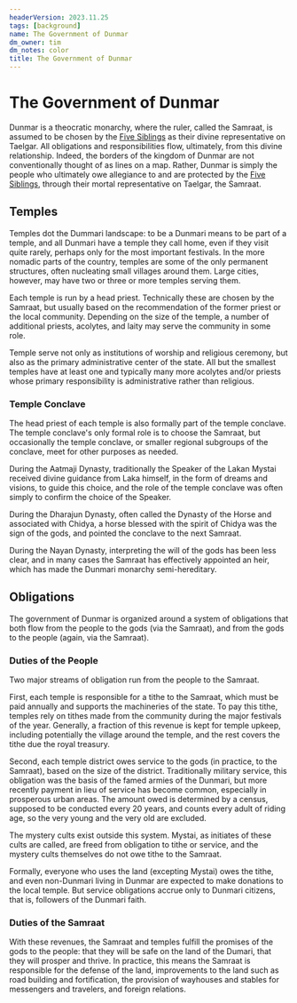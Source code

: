 ```yaml
---
headerVersion: 2023.11.25
tags: [background]
name: The Government of Dunmar
dm_owner: tim
dm_notes: color
title: The Government of Dunmar
---
```

# The Government of Dunmar

Dunmar is a theocratic monarchy, where the ruler, called the Samraat, is assumed to be chosen by the [Five Siblings](<../../../../gods-and-religions/religions/five-siblings/five-siblings.md>) as their divine representative on Taelgar. All obligations and responsibilities flow, ultimately, from this divine relationship. Indeed, the borders of the kingdom of Dunmar are not conventionally thought of as lines on a map. Rather, Dunmar is simply the people who ultimately owe allegiance to and are protected by the [Five Siblings](<../../../../gods-and-religions/religions/five-siblings/five-siblings.md>), through their mortal representative on Taelgar, the Samraat.

## Temples

Temples dot the Dummari landscape: to be a Dunmari means to be part of a temple, and all Dunmari have a temple they call home, even if they visit quite rarely, perhaps only for the most important festivals. In the more nomadic parts of the country, temples are some of the only permanent structures, often nucleating small villages around them. Large cities, however, may have two or three or more temples serving them. 

Each temple is run by a head priest. Technically these are chosen by the Samraat, but usually based on the recommendation of the former priest or the local community. Depending on the size of the temple, a number of additional priests, acolytes, and laity may serve the community in some role. 

Temple serve not only as institutions of worship and religious ceremony, but also as the primary administrative center of the state. All but the smallest temples have at least one and typically many more acolytes and/or priests whose primary responsibility is administrative rather than religious. 
### Temple Conclave

The head priest of each temple is also formally part of the temple conclave. The temple conclave's only formal role is to choose the Samraat, but occasionally the temple conclave, or smaller regional subgroups of the conclave, meet for other purposes as needed.

During the Aatmaji Dynasty, traditionally the Speaker of the Lakan Mystai received divine guidance from Laka himself, in the form of dreams and visions, to guide this choice, and the role of the temple conclave was often simply to confirm the choice of the Speaker. 

During the Dharajun Dynasty, often called the Dynasty of the Horse and associated with Chidya, a horse blessed with the spirit of Chidya was the sign of the gods, and pointed the conclave to the next Samraat. 

During the Nayan Dynasty, interpreting the will of the gods has been less clear, and in many cases the Samraat has effectively appointed an heir, which has made the Dunmari monarchy semi-hereditary. 

## Obligations

The government of Dunmar is organized around a system of obligations that both flow from the people to the gods (via the Samraat), and from the gods to the people (again, via the Samraat). 
### Duties of the People

Two major streams of obligation run from the people to the Samraat. 

First, each temple is responsible for a tithe to the Samraat, which must be paid annually and supports the machineries of the state. To pay this tithe, temples rely on tithes made from the community during the major festivals of the year. Generally, a fraction of this revenue is kept for temple upkeep, including potentially the village around the temple, and the rest covers the tithe due the royal treasury. 

Second, each temple district owes service to the gods (in practice, to the Samraat), based on the size of the district. Traditionally military service, this obligation was the basis of the famed armies of the Dunmari, but more recently payment in lieu of service has become common, especially in prosperous urban areas. The amount owed is determined by a census, supposed to be conducted every 20 years, and counts every adult of riding age, so the very young and the very old are excluded. 

The mystery cults exist outside this system. Mystai, as initiates of these cults are called, are freed from obligation to tithe or service, and the mystery cults themselves do not owe tithe to the Samraat. 

Formally, everyone who uses the land (excepting Mystai) owes the tithe, and even non-Dunmari living in Dunmar are expected to make donations to the local temple. But service obligations accrue only to Dunmari citizens, that is, followers of the Dunmari faith. 
### Duties of the Samraat

With these revenues, the Samraat and temples fulfill the promises of the gods to the people: that they will be safe on the land of the Dumari, that they will prosper and thrive. In practice, this means the Samraat is responsible for the defense of the land, improvements to the land such as road building and fortification, the provision of wayhouses and stables for messengers and travelers, and foreign relations.
